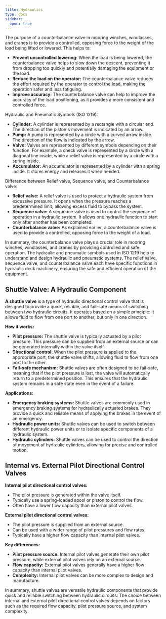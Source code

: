 ```yaml
---
title: Hydraulics
type: docs
sidebar:
  open: true
---
```

The purpose of a counterbalance valve in mooring winches, windlasses, and cranes is to provide a controlled, opposing force to the weight of the load being lifted or lowered. This helps to:

* **Prevent uncontrolled lowering:** When the load is being lowered, the counterbalance valve helps to slow down the descent, preventing it from dropping too quickly and potentially damaging the equipment or the load.
* **Reduce the load on the operator:** The counterbalance valve reduces the effort required by the operator to control the load, making the operation safer and less fatiguing.
* **Improve accuracy:** The counterbalance valve can help to improve the accuracy of the load positioning, as it provides a more consistent and controlled force.

Hydraulic and Pneumatic Symbols (ISO 1219):

* **Cylinder:** A cylinder is represented by a rectangle with a circular end. The direction of the piston's movement is indicated by an arrow.
* **Pump:** A pump is represented by a circle with a curved arrow inside. The direction of the flow is indicated by the arrow.
* **Valve:** Valves are represented by different symbols depending on their function. For example, a check valve is represented by a circle with a diagonal line inside, while a relief valve is represented by a circle with a spring inside.
* **Accumulator:** An accumulator is represented by a cylinder with a spring inside. It stores energy and releases it when needed.

Difference between Relief valve, Sequence valve, and Counterbalance valve:

* **Relief valve:** A relief valve is used to protect a hydraulic system from excessive pressure. It opens when the pressure reaches a predetermined limit, allowing excess fluid to bypass the system.
* **Sequence valve:** A sequence valve is used to control the sequence of operation in a hydraulic system. It allows one hydraulic function to start only after another has been completed.
* **Counterbalance valve:** As explained earlier, a counterbalance valve is used to provide a controlled, opposing force to the weight of a load.

In summary, the counterbalance valve plays a crucial role in mooring winches, windlasses, and cranes by providing controlled and safe operation. The hydraulic and pneumatic symbols used in ISO 1219 help to understand and design hydraulic and pneumatic systems. The relief valve, sequence valve, and counterbalance valve each have specific functions in hydraulic deck machinery, ensuring the safe and efficient operation of the equipment.
## Shuttle Valve: A Hydraulic Component

**A shuttle valve** is a type of hydraulic directional control valve that is designed to provide a quick, reliable, and fail-safe means of switching between two hydraulic circuits. It operates based on a simple principle: it allows fluid to flow from one port to another, but only in one direction.

**How it works:**
* **Pilot pressure:** The shuttle valve is typically actuated by a pilot pressure. This pressure can be supplied from an external source or can be generated internally within the valve itself.
* **Directional control:** When the pilot pressure is applied to the appropriate port, the shuttle valve shifts, allowing fluid to flow from one port to the other.
* **Fail-safe mechanism:** Shuttle valves are often designed to be fail-safe, meaning that if the pilot pressure is lost, the valve will automatically return to a predetermined position. This ensures that the hydraulic system remains in a safe state even in the event of a failure.

**Applications:**
* **Emergency braking systems:** Shuttle valves are commonly used in emergency braking systems for hydraulically actuated brakes. They provide a quick and reliable means of applying the brakes in the event of an emergency.
* **Hydraulic power units:** Shuttle valves can be used to switch between different hydraulic power units or to isolate specific components of a hydraulic system.
* **Hydraulic cylinders:** Shuttle valves can be used to control the direction of movement of hydraulic cylinders, allowing for precise and controlled motion.

## Internal vs. External Pilot Directional Control Valves

**Internal pilot directional control valves:**
* The pilot pressure is generated within the valve itself.
* Typically use a spring-loaded spool or piston to control the flow.
* Often have a lower flow capacity than external pilot valves.

**External pilot directional control valves:**
* The pilot pressure is supplied from an external source.
* Can be used with a wider range of pilot pressures and flow rates.
* Typically have a higher flow capacity than internal pilot valves.

**Key differences:**
* **Pilot pressure source:** Internal pilot valves generate their own pilot pressure, while external pilot valves rely on an external source.
* **Flow capacity:** External pilot valves generally have a higher flow capacity than internal pilot valves.
* **Complexity:** Internal pilot valves can be more complex to design and manufacture.

In summary, shuttle valves are versatile hydraulic components that provide quick and reliable switching between hydraulic circuits. The choice between internal and external pilot directional control valves depends on factors such as the required flow capacity, pilot pressure source, and system complexity.


